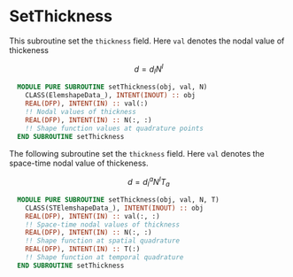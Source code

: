 # SetThickness

This subroutine set the `thickness` field. Here `val` denotes the nodal value of thickeness

$$
d = d_{I} N^{I}
$$

```fortran
  MODULE PURE SUBROUTINE setThickness(obj, val, N)
    CLASS(ElemshapeData_), INTENT(INOUT) :: obj
    REAL(DFP), INTENT(IN) :: val(:)
    !! Nodal values of thickness
    REAL(DFP), INTENT(IN) :: N(:, :)
    !! Shape function values at quadrature points
  END SUBROUTINE setThickness
```

The following subroutine set the `thickness` field. Here `val` denotes the space-time nodal value of thickeness.

$$
d = d_{I}^{a} N^{I} T_{a}
$$

```fortran
  MODULE PURE SUBROUTINE setThickness(obj, val, N, T)
    CLASS(STElemshapeData_), INTENT(INOUT) :: obj
    REAL(DFP), INTENT(IN) :: val(:, :)
    !! Space-time nodal values of thickness
    REAL(DFP), INTENT(IN) :: N(:, :)
    !! Shape function at spatial quadrature
    REAL(DFP), INTENT(IN) :: T(:)
    !! Shape function at temporal quadrature
  END SUBROUTINE setThickness
```
